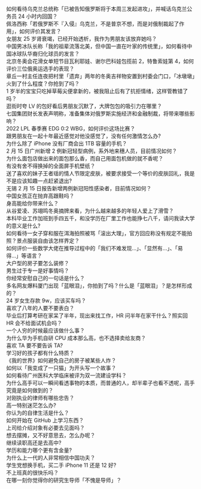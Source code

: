 如何看待乌克兰总统称「已被告知俄罗斯将于本周三发起进攻」，并喊话乌克兰公务员 24 小时内回国？  
佩洛西称「若俄罗斯不『入侵』乌克兰，不是普京不想，而是对俄制裁起了作用」，如何评价其发言？  
女朋友 25 岁肾衰竭，已经开始透析，我作为男朋友该放弃她吗？  
中国男冰队长称「我的祖辈流落北美，但中国一直在叶家的传统里」，如何看待中国冰球队华裔归化球员的发言？  
北京冬奥会花滑女单短节目瓦利耶娃、谢尔巴科娃包揽前 2，特鲁索娃第 4，如何评价三位俄奥运选手的表现？  
章丘一村主任连夜把村里「遗弃」两年的冬奥吉祥物安置到村委会门口，「冰墩墩」火到了什么程度？你抢到了吗？  
1 岁半的宝宝只吃掉草莓尖便拿新的，被我阻止后有了抗拒情绪，这样管教错了吗？  
逛街时夸 LV 的包好看后男朋友沉默了，大牌包包的吸引力在哪里？  
七国集团财长发表声明称，准备集体对俄罗斯实施经济和金融制裁，将带来哪些影响？  
2022 LPL 春季赛 EDG 0:2 WBG，如何评价这场比赛？  
跟男朋友在一起十年最近感觉对他没感觉了，没有任何激情怎么办?  
为什么除了 iPhone 没有厂商会出 1TB 容量的手机？  
2 月 15 日广州新增 2 例新冠轻型病例，系外地来穗人员，目前情况如何？  
为什么面包店做出来的面包那么香，而自己用面包机做的就不香呢？  
有没有舍不得换掉的全面屏手机壁纸？  
送了喜欢的妹子王者瑶的情人节限定皮肤，被要求接受一个等价的皮肤回礼，我是不是应该知趣一点赶紧退出?  
无锡 2 月 15 日报告新增两例新冠阳性感染者，目前情况如何？  
中国女孩正在抛弃高跟鞋吗？  
身高能给你带来什么？  
从谷爱凌、苏翊鸣冬奥摘牌来看，为什么越来越多的年轻人爱上了滑雪？  
本科毕业工作加班到手四五千，和没学历在厂里工作也能挣七八千，请问我读大学的意义是什么?  
如何看待一女子穿和服在洱海拍照被骂「滚出大理」，官方回应称没有规定不能拍照？景点服装自由该怎样界定？  
如何评价一些数学大佬在推导过程中的「我们不难发现…」、「显然有…」、「易得…」等语言？  
大户型的房子要怎么装修？  
男生过于专一是好事情吗？  
你经常安慰自己的一句话是什么？  
多名网友爆料厦门出现「蓝眼泪」，你拍到了吗？什么是「蓝眼泪」？是怎样形成的？  
24 岁女生存款 9w，应该买车吗？  
喜欢了八年的人要不要表白？  
毕业后打算考研在家呆了半年，现出来找工作，HR 问半年在家干什么？照实回 HR 会不给面试机会吗？  
一个人穷的时候最应该做什么事？  
为什么华为手机自研 CPU 成本那么高，也不选择卖给友商？  
喜欢 TA 要不要告诉 TA?  
学习好的孩子都有什么特质？  
《我的世界》如何避免自己的房子被某些人炸？  
如何以「我变成了一只猫」为开头写一个故事？  
如何看待广州医科大学临床被评为双一流建设学科？  
为什么高手可以一瞬间看透事物的本质，而普通的人，却半辈子也看不透呢，高手究竟是如何做到的？  
对刚执业的律师有哪些忠告？  
高一特别迷茫怎么办?  
你认为的自律生活是什么？  
如何开始在 GitHub 上学习东西？  
上司给介绍对象有必要去见面吗？  
想去摆摊，又不好意思去，怎么办呢？  
继续读职高还是去高中?  
学历和能力哪个更有含金量?  
为什么上一代的人非常相信中国功夫？  
学生党想换手机，买二手 iPhone 11 还是 12 好?  
不上班真的很快乐吗？  
在哪一刻你觉得你的研究生导师「不愧是导师」？  
